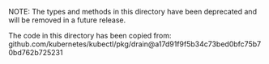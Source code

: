 NOTE: The types and methods in this directory have been deprecated and will be removed in a future release.

The code in this directory has been copied from:
github.com/kubernetes/kubectl/pkg/drain@a17d91f9f5b34c73bed0bfc75b70bd762b725231
